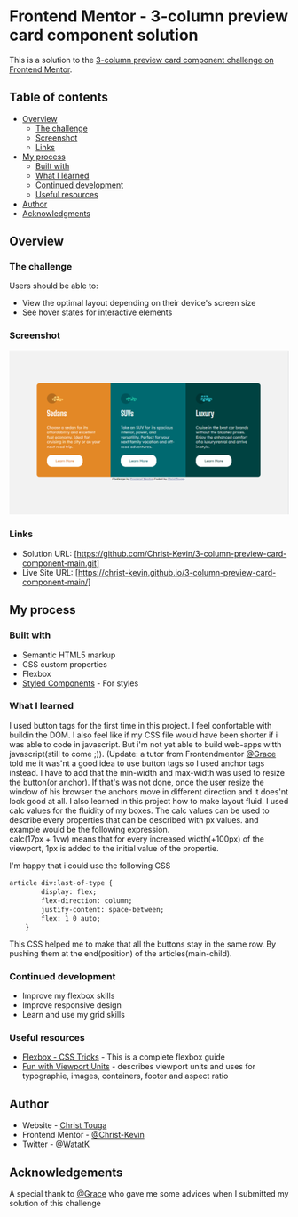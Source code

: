 # Frontend Mentor - 3-column preview card component solution

This is a solution to the [3-column preview card component challenge on Frontend Mentor](https://www.frontendmentor.io/challenges/3column-preview-card-component-pH92eAR2-).  

## Table of contents

- [Overview](#overview)
  - [The challenge](#the-challenge)
  - [Screenshot](#screenshot)
  - [Links](#links)
- [My process](#my-process)
  - [Built with](#built-with)
  - [What I learned](#what-i-learned)
  - [Continued development](#continued-development)
  - [Useful resources](#useful-resources)
- [Author](#author)
- [Acknowledgments](#acknowledgments)


## Overview

### The challenge

Users should be able to:

- View the optimal layout depending on their device's screen size
- See hover states for interactive elements

### Screenshot

![](./screenshot.jpg)

### Links

- Solution URL: [https://github.com/Christ-Kevin/3-column-preview-card-component-main.git]
- Live Site URL: [https://christ-kevin.github.io/3-column-preview-card-component-main/]

## My process

### Built with

- Semantic HTML5 markup
- CSS custom properties
- Flexbox
- [Styled Components](https://styled-components.com/) - For styles

### What I learned

I used button tags for the first time in this project. I feel confortable with buildin the DOM.
I also feel like if my CSS file would have been shorter if i was able to code in javascript. 
But i'm not yet able to build web-apps witth javascript(still to come ;)).
(Update: a tutor from Frontendmentor [@Grace](https://www.frontendmentor.io/profile/grace-snow) 
told me it was'nt a good idea to use button tags so I used anchor tags instead.
I have to add that the min-width and max-width was used to resize the button(or anchor). 
If that's was not done, once the user resize the window of his browser the anchors move in different direction
and it does'nt look good at all.
I also learned in this project how to make layout fluid. I used calc values for the fluidity of my boxes. 
The calc values can be used to describe every properties that can be described with px values.
and example would be the following expression.  
calc(17px + 1vw) means that for every increased width(+100px) of the viewport, 1px is added to the initial value 
of the propertie.

I'm happy that i could use the following CSS
````
article div:last-of-type {
        display: flex;
        flex-direction: column;
        justify-content: space-between;
        flex: 1 0 auto;
    }
````
This CSS helped me to make that all the buttons stay in the same row. By pushing them at the end(position) of the articles(main-child).

### Continued development

- Improve my flexbox skills
- Improve responsive design
- Learn and use my grid skills

### Useful resources

- [Flexbox - CSS Tricks](https://css-tricks.com/snippets/css/a-guide-to-flexbox/) - This is a complete flexbox guide
- [Fun with Viewport Units](https://css-tricks.com/fun-viewport-units/) - describes viewport units and uses for typographie, images, containers, footer and aspect ratio

## Author

- Website - [Christ Touga](https://www.linkedin.com/in/christ-k%C3%A9vin-touga-watat-32026712a?lipi=urn%3Ali%3Apage%3Ad_flagship3_profile_view_base_contact_details%3BjJWnqFGfRGyI%2FPm5Rzm0dw%3D%3D)
- Frontend Mentor - [@Christ-Kevin](https://www.frontendmentor.io/profile/Christ-Kevin)
- Twitter - [@WatatK](https://www.twitter.com/WatatK)

## Acknowledgements

A special thank to [@Grace](https://www.frontendmentor.io/profile/grace-snow) who gave me some advices when I submitted my solution of this challenge
